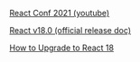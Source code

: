 [React Conf 2021 (youtube)](https://www.youtube.com/@user-wm2fy4kq4u)

[React v18.0 (official release doc)](https://reactjs.org/blog/2022/03/29/react-v18.html)

[How to Upgrade to React 18](https://reactjs.org/blog/2022/03/08/react-18-upgrade-guide.html)